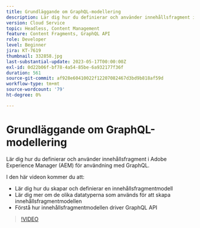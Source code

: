 ```yaml
---
title: Grundläggande om GraphQL-modellering
description: Lär dig hur du definierar och använder innehållsfragment i Adobe Experience Manager (AEM) för användning med GraphQL.
version: Cloud Service
topic: Headless, Content Management
feature: Content Fragments, GraphQL API
role: Developer
level: Beginner
jira: KT-7619
thumbnail: 332858.jpg
last-substantial-update: 2023-05-17T00:00:00Z
exl-id: 0d22b06f-bf78-4a54-85be-6a932177f36f
duration: 561
source-git-commit: af928e60410022f12207082467d3bd9b818af59d
workflow-type: tm+mt
source-wordcount: '79'
ht-degree: 0%

---
```


# Grundläggande om GraphQL-modellering

Lär dig hur du definierar och använder innehållsfragment i Adobe Experience Manager (AEM) för användning med GraphQL.

I den här videon kommer du att:

+ Lär dig hur du skapar och definierar en innehållsfragmentmodell
+ Lär dig mer om de olika datatyperna som används för att skapa innehållsfragmentmodellen
+ Förstå hur innehållsfragmentmodellen driver GraphQL API

>[!VIDEO](https://video.tv.adobe.com/v/332858?quality=12&learn=on)
